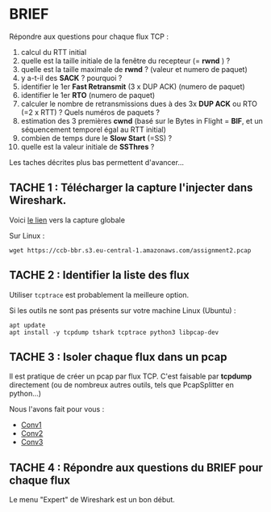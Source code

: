 

# BRIEF

Répondre aux questions pour chaque flux TCP :

1) calcul du RTT initial
2) quelle est la taille initiale de la fenêtre du recepteur (= **rwnd** ) ?
3) quelle est la taille maximale de **rwnd** ? (valeur et numero de paquet)
4) y a-t-il des **SACK** ? pourquoi ?
5) identifier le 1er **Fast Retransmit** (3 x DUP ACK) (numero de paquet)
6) identifier le 1er **RTO** (numero de paquet)
7) calculer le nombre de retransmissions dues à des 3x **DUP ACK** ou RTO (=2 x RTT) ? Quels numéros de paquets ?
8) estimation des 3 premières **cwnd** (basé sur le Bytes in Flight = **BIF**, et un séquencement temporel égal au RTT initial)
9) combien de temps dure le **Slow Start** (=SS)  ?
10) quelle est la valeur initiale de **SSThres** ?

Les taches décrites plus bas permettent d'avancer...

## TACHE 1 : Télécharger la capture l'injecter dans Wireshark.

Voici [le lien](https://ccb-bbr.s3.eu-central-1.amazonaws.com/assignment2.pcap) vers la capture globale

Sur Linux :
```
wget https://ccb-bbr.s3.eu-central-1.amazonaws.com/assignment2.pcap
```

## TACHE 2 : Identifier la liste des flux

Utiliser ```tcptrace``` est probablement la meilleure option.

Si les outils ne sont pas présents sur votre machine Linux (Ubuntu) :
```
apt update 
apt install -y tcpdump tshark tcptrace python3 libpcap-dev
```

## TACHE 3 : Isoler chaque flux dans un pcap

Il est pratique de créer un pcap par flux TCP.
C'est faisable par **tcpdump** directement (ou de nombreux autres outils, tels que PcapSplitter en python...)

Nous l'avons fait pour vous :
- [Conv1](https://ccb-bbr.s3.eu-central-1.amazonaws.com/subpcaps/assignment2-0001.pcap)
- [Conv2](https://ccb-bbr.s3.eu-central-1.amazonaws.com/subpcaps/assignment2-0002.pcap)
- [Conv3](https://ccb-bbr.s3.eu-central-1.amazonaws.com/subpcaps/assignment2-0003.pcap)



## TACHE 4 : Répondre aux questions du BRIEF pour chaque flux

Le menu "Expert" de Wireshark est un bon début.
